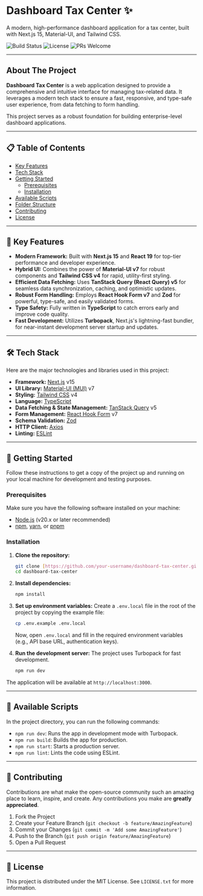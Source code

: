 # Dashboard Tax Center ✨

A modern, high-performance dashboard application for a tax center, built with Next.js 15, Material-UI, and Tailwind CSS.

![Build Status](https://img.shields.io/badge/build-passing-brightgreen)
![License](https://img.shields.io/badge/license-MIT-blue)
![PRs Welcome](https://img.shields.io/badge/PRs-welcome-orange)

---

## About The Project

**Dashboard Tax Center** is a web application designed to provide a comprehensive and intuitive interface for managing tax-related data. It leverages a modern tech stack to ensure a fast, responsive, and type-safe user experience, from data fetching to form handling.

This project serves as a robust foundation for building enterprise-level dashboard applications.

---

## 📋 Table of Contents

- [Key Features](#-key-features)
- [Tech Stack](#-tech-stack)
- [Getting Started](#-getting-started)
  - [Prerequisites](#prerequisites)
  - [Installation](#installation)
- [Available Scripts](#-available-scripts)
- [Folder Structure](#-folder-structure)
- [Contributing](#-contributing)
- [License](#-license)

---

## 🚀 Key Features

- **Modern Framework:** Built with **Next.js 15** and **React 19** for top-tier performance and developer experience.
- **Hybrid UI:** Combines the power of **Material-UI v7** for robust components and **Tailwind CSS v4** for rapid, utility-first styling.
- **Efficient Data Fetching:** Uses **TanStack Query (React Query) v5** for seamless data synchronization, caching, and optimistic updates.
- **Robust Form Handling:** Employs **React Hook Form v7** and **Zod** for powerful, type-safe, and easily validated forms.
- **Type Safety:** Fully written in **TypeScript** to catch errors early and improve code quality.
- **Fast Development:** Utilizes **Turbopack**, Next.js's lightning-fast bundler, for near-instant development server startup and updates.

---

## 🛠️ Tech Stack

Here are the major technologies and libraries used in this project:

- **Framework:** [Next.js](https://nextjs.org/) v15
- **UI Library:** [Material-UI (MUI)](https://mui.com/) v7
- **Styling:** [Tailwind CSS](https://tailwindcss.com/) v4
- **Language:** [TypeScript](https://www.typescriptlang.org/)
- **Data Fetching & State Management:** [TanStack Query](https://tanstack.com/query/latest) v5
- **Form Management:** [React Hook Form](https://react-hook-form.com/) v7
- **Schema Validation:** [Zod](https://zod.dev/)
- **HTTP Client:** [Axios](https://axios-http.com/)
- **Linting:** [ESLint](https://eslint.org/)

---

## 🏁 Getting Started

Follow these instructions to get a copy of the project up and running on your local machine for development and testing purposes.

### Prerequisites

Make sure you have the following software installed on your machine:

- [Node.js](https://nodejs.org/en/) (v20.x or later recommended)
- [npm](https://www.npmjs.com/), [yarn](https://yarnpkg.com/), or [pnpm](https://pnpm.io/)

### Installation

1.  **Clone the repository:**

    ```bash
    git clone [https://github.com/your-username/dashboard-tax-center.git](https://github.com/your-username/dashboard-tax-center.git)
    cd dashboard-tax-center
    ```

2.  **Install dependencies:**

    ```bash
    npm install
    ```

3.  **Set up environment variables:**
    Create a `.env.local` file in the root of the project by copying the example file:

    ```bash
    cp .env.example .env.local
    ```

    Now, open `.env.local` and fill in the required environment variables (e.g., API base URL, authentication keys).

4.  **Run the development server:**
    The project uses Turbopack for fast development.
    ```bash
    npm run dev
    ```

The application will be available at `http://localhost:3000`.

---

## 📜 Available Scripts

In the project directory, you can run the following commands:

- `npm run dev`: Runs the app in development mode with Turbopack.
- `npm run build`: Builds the app for production.
- `npm run start`: Starts a production server.
- `npm run lint`: Lints the code using ESLint.

---

## 🤝 Contributing

Contributions are what make the open-source community such an amazing place to learn, inspire, and create. Any contributions you make are **greatly appreciated**.

1.  Fork the Project
2.  Create your Feature Branch (`git checkout -b feature/AmazingFeature`)
3.  Commit your Changes (`git commit -m 'Add some AmazingFeature'`)
4.  Push to the Branch (`git push origin feature/AmazingFeature`)
5.  Open a Pull Request

---

## 📄 License

This project is distributed under the MIT License. See `LICENSE.txt` for more information.
